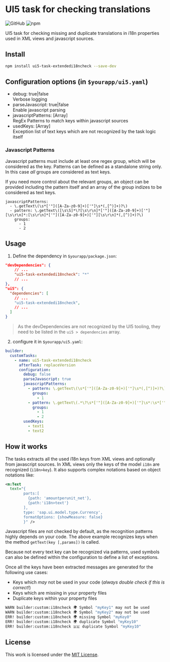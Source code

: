 # UI5 task for checking translations

![GitHub](https://img.shields.io/github/license/faebulicious/ui5-task-extendedI18nCheck)
![npm](https://img.shields.io/npm/v/ui5-task-extendedi18ncheck)

UI5 task for checking missing and duplicate translations in i18n properties used in XML views and javascript sources.

## Install

```bash
npm install ui5-task-extendedi18ncheck --save-dev
```

## Configuration options (in `$yourapp/ui5.yaml`)

- debug: true|false  
  Verbose logging
- parseJavascript: true|false  
  Enable javascript parsing
- javascriptPatterns: [Array]  
  RegEx Patterns to match keys within javascript sources
- usedKeys: [Array]  
  Exception list of text keys which are not recognized by the task logic itself

### Javascript Patterns

Javascript patterns must include at least one regex group, which will be considered as the key. Patterns can be defined as a standalone string only. In this case _all_ groups are considered as text keys.

If you need more control about the relevant groups, an object can be provided including the pattern itself and an array of the group indizes to be considered as text keys.

```
javascriptPatterns:
  - \.getText\(\s*['"]([A-Za-z0-9]+)['"]\s*(,[^)]+)?\)
  - pattern: \.getText\([\s\S]*\?[\s\r\n]*['"]([A-Za-z0-9]+)['"][\s\r\n]*:[\s\r\n]*['"]([A-Za-z0-9]+)['"][\s\r\n]*(,[^)]+)?\)
    groups:
      - 1
      - 2
```

## Usage

1. Define the dependency in `$yourapp/package.json`:

```json
"devDependencies": {
    // ...
    "ui5-task-extendedi18ncheck": "*"
    // ...
},
"ui5": {
  "dependencies": [
    // ...
    "ui5-task-extendedi18ncheck",
    // ...
  ]
}
```

> As the devDependencies are not recognized by the UI5 tooling, they need to be listed in the `ui5 > dependencies` array.

2. configure it in `$yourapp/ui5.yaml`:

```yaml
builder:
  customTasks:
    - name: ui5-task-extendedi18ncheck
      afterTask: replaceVersion
      configuration:
        debug: false
        parseJavascript: true
        javascriptPatterns:
          - pattern: \.getText\(\s*['"]([A-Za-z0-9]+)['"]\s*(,[^)]+)?\)
            groups:
              - 1
          - pattern: \.getText\(.*\?\s*['"]([A-Za-z0-9]+)['"]\s*:\s*['"]([A-Za-z0-9]+)['"]\s*(,[^)]+)?\)
            groups:
              - 1
              - 2
        usedKeys:
          - text1
          - text2
```

## How it works

The tasks extracts all the used i18n keys from XML views and optionally from javascript sources. In XML views only the keys of the model `i18n` are recognized (`i18n>key`). It also supports complex notations based on object notations like:

```xml
<m:Text
  text="{
        parts:[
          {path: 'amountperunit_net'},
          {path:'i18n>text'}
        ],
        type: 'sap.ui.model.type.Currency',
        formatOptions: {showMeasure: false}
        }" />
```

Javascript files are not checked by default, as the recognition patterns highly depends on your code. The above example recognizes keys when the method `getText(key [,params])` is called.

Because not every text key can be recognized via patterns, used symbols can also be defined within the configuration to define a list of exceptions.

Once all the keys have been extracted messages are generated for the following use cases:

- Keys which _may_ not be used in your code (_always double check if this is correct!_)
- Keys which are missing in your property files
- Duplicate keys within your property files

```bash
WARN builder:custom:i18ncheck 🌍 Symbol "myKey1" may not be used
WARN builder:custom:i18ncheck 🌍 Symbol "myKey2" may not be used
ERR! builder:custom:i18ncheck 🌍 missing Symbol "myKey0"
ERR! builder:custom:i18ncheck 🌍 duplicate Symbol "myKey10"
ERR! builder:custom:i18ncheck 🇩🇪 duplicate Symbol "myKey10"
```

## License

This work is licensed under the [MIT License](./LICENSE).
